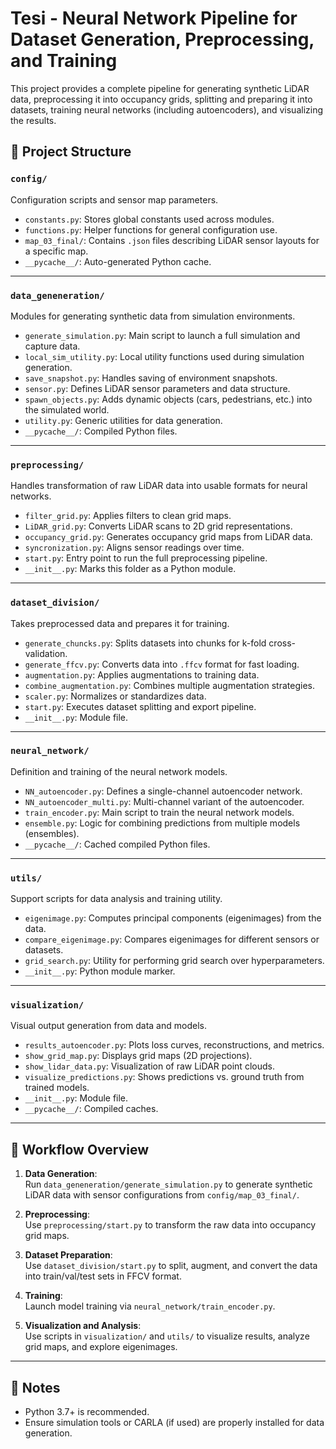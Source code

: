 # Tesi - Neural Network Pipeline for Dataset Generation, Preprocessing, and Training

This project provides a complete pipeline for generating synthetic LiDAR data, preprocessing it into occupancy grids, splitting and preparing it into datasets, training neural networks (including autoencoders), and visualizing the results.

## 📁 Project Structure

### `config/`
Configuration scripts and sensor map parameters.
- `constants.py`: Stores global constants used across modules.
- `functions.py`: Helper functions for general configuration use.
- `map_03_final/`: Contains `.json` files describing LiDAR sensor layouts for a specific map.
- `__pycache__/`: Auto-generated Python cache.

---

### `data_geneneration/`
Modules for generating synthetic data from simulation environments.
- `generate_simulation.py`: Main script to launch a full simulation and capture data.
- `local_sim_utility.py`: Local utility functions used during simulation generation.
- `save_snapshot.py`: Handles saving of environment snapshots.
- `sensor.py`: Defines LiDAR sensor parameters and data structure.
- `spawn_objects.py`: Adds dynamic objects (cars, pedestrians, etc.) into the simulated world.
- `utility.py`: Generic utilities for data generation.
- `__pycache__/`: Compiled Python files.

---

### `preprocessing/`
Handles transformation of raw LiDAR data into usable formats for neural networks.
- `filter_grid.py`: Applies filters to clean grid maps.
- `LiDAR_grid.py`: Converts LiDAR scans to 2D grid representations.
- `occupancy_grid.py`: Generates occupancy grid maps from LiDAR data.
- `syncronization.py`: Aligns sensor readings over time.
- `start.py`: Entry point to run the full preprocessing pipeline.
- `__init__.py`: Marks this folder as a Python module.

---

### `dataset_division/`
Takes preprocessed data and prepares it for training.
- `generate_chuncks.py`: Splits datasets into chunks for k-fold cross-validation.
- `generate_ffcv.py`: Converts data into `.ffcv` format for fast loading.
- `augmentation.py`: Applies augmentations to training data.
- `combine_augmentation.py`: Combines multiple augmentation strategies.
- `scaler.py`: Normalizes or standardizes data.
- `start.py`: Executes dataset splitting and export pipeline.
- `__init__.py`: Module file.

---

### `neural_network/`
Definition and training of the neural network models.
- `NN_autoencoder.py`: Defines a single-channel autoencoder network.
- `NN_autoencoder_multi.py`: Multi-channel variant of the autoencoder.
- `train_encoder.py`: Main script to train the neural network models.
- `ensemble.py`: Logic for combining predictions from multiple models (ensembles).
- `__pycache__/`: Cached compiled Python files.

---

### `utils/`
Support scripts for data analysis and training utility.
- `eigenimage.py`: Computes principal components (eigenimages) from the data.
- `compare_eigenimage.py`: Compares eigenimages for different sensors or datasets.
- `grid_search.py`: Utility for performing grid search over hyperparameters.
- `__init__.py`: Python module marker.

---

### `visualization/`
Visual output generation from data and models.
- `results_autoencoder.py`: Plots loss curves, reconstructions, and metrics.
- `show_grid_map.py`: Displays grid maps (2D projections).
- `show_lidar_data.py`: Visualization of raw LiDAR point clouds.
- `visualize_predictions.py`: Shows predictions vs. ground truth from trained models.
- `__init__.py`: Module file.
- `__pycache__/`: Compiled caches.

---

## 🚀 Workflow Overview

1. **Data Generation**:  
   Run `data_geneneration/generate_simulation.py` to generate synthetic LiDAR data with sensor configurations from `config/map_03_final/`.

2. **Preprocessing**:  
   Use `preprocessing/start.py` to transform the raw data into occupancy grid maps.

3. **Dataset Preparation**:  
   Use `dataset_division/start.py` to split, augment, and convert the data into train/val/test sets in FFCV format.

4. **Training**:  
   Launch model training via `neural_network/train_encoder.py`.

5. **Visualization and Analysis**:  
   Use scripts in `visualization/` and `utils/` to visualize results, analyze grid maps, and explore eigenimages.

---

## 📌 Notes
- Python 3.7+ is recommended.
- Ensure simulation tools or CARLA (if used) are properly installed for data generation.

